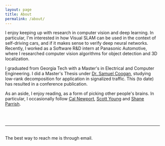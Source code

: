 ```yaml
---
layout: page
title: About
permalink: /about/
---
```


I enjoy keeping up with research in computer vision and deep learning. In particular, I'm interested in how Visual SLAM can be used in the context of self-driving cars, and if it makes sense to verify deep neural networks. Recently, I worked as a Software R&D intern at Panasonic Automotive, where I researched computer vision algorithms for object detection and 3D localization.

I graduated from Georgia Tech with a Master's in Electrical and Computer Engineering. I did a Master's Thesis under [Dr. Samuel Coogan](http://coogan.ece.gatech.edu/index.html), studying low-rank decomposition for application in signalized traffic. This (to date) has resulted in a conference publication.

As an aside, I enjoy reading, as a form of picking other people's brains. In particular, I occasionally follow [Cal Newport](http://calnewport.com/blog/), [Scott Young](https://www.scotthyoung.com/blog/) and [Shane Parrish](https://www.farnamstreetblog.com).

<br/>
<br/>
<hr/>
<br/>
<span class="contacticon center">
	<a href="mailto:ling.esther14@gmail.com"><i class="fa fa-envelope-square fa-2x"></i></a>
	<a href="https://github.com/lefthandwriter" target="_blank"><i class="fa fa-github-square fa-2x"></i></a>
	<a href="https://www.linkedin.com/in/lingesther/" target="_blank"><i class="fa fa-linkedin-square fa-2x"></i></a>
</span>

<div class="col three caption center">
	The best way to reach me is through email.
</div>